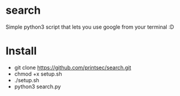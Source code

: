# search
Simple python3 script that lets you use google from your terminal :D



# Install
* git clone https://github.com/printsec/search.git
* chmod +x setup.sh
* ./setup.sh
* python3 search.py


